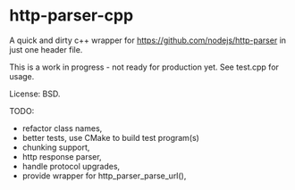 # http-parser-cpp
A quick and dirty c++ wrapper for https://github.com/nodejs/http-parser in just one header file.

This is a work in progress - not ready for production yet. See test.cpp for usage.

License: BSD.

TODO:
* refactor class names,
* better tests, use CMake to build test program(s)
* chunking support,
* http response parser,
* handle protocol upgrades,
* provide wrapper for http_parser_parse_url(),
